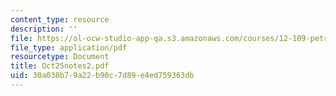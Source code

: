 ```yaml
---
content_type: resource
description: ''
file: https://ol-ocw-studio-app-qa.s3.amazonaws.com/courses/12-109-petrology-fall-2005/30a038b79a22b90c7d89e4ed759363db_Oct25notes2.pdf
file_type: application/pdf
resourcetype: Document
title: Oct25notes2.pdf
uid: 30a038b7-9a22-b90c-7d89-e4ed759363db
---
```

